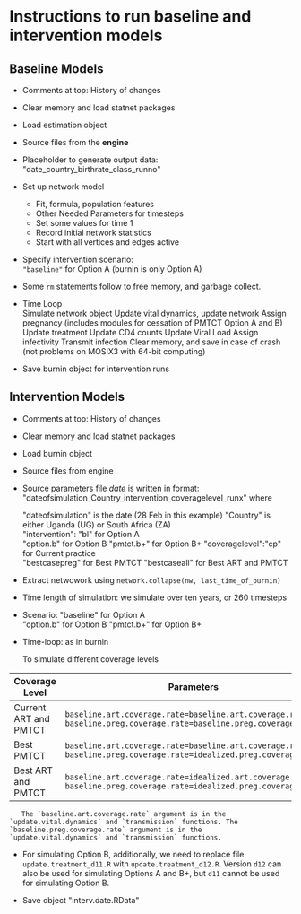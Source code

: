 # Instructions to run baseline and intervention models

## Baseline Models  

   * Comments at top: History of changes  
   * Clear memory and load statnet packages  
   * Load estimation object  
   * Source files from the **engine**

   * Placeholder to generate output data: "date_country_birthrate_class_runno"  

   * Set up network model  
     * Fit, formula, population features  
     * Other Needed Parameters for timesteps
     * Set some values for time 1
     * Record initial network statistics  
     * Start with all vertices and edges active

   * Specify intervention scenario:  
      `"baseline"` for Option A (burnin is only Option A)   

   * Some `rm` statements follow to free memory, and garbage collect.
   
   * Time Loop  
     Simulate network object
     Update vital dynamics, update network
     Assign pregnancy (includes modules for cessation of PMTCT Option A and B)
     Update treatment
     Update CD4 counts
     Update Viral Load
     Assign infectivity
     Transmit infection
     Clear memory, and save in case of crash (not problems on MOSIX3 with 64-bit computing)
     
   * Save burnin object for intervention runs

## Intervention Models
   * Comments at top: History of changes
   * Clear memory and load statnet packages
   * Load burnin object
   * Source files from engine
  
   * Source parameters file
     *date* is written in format: "dateofsimulation_Country_intervention_coveragelevel_runx"
     where    
 
        "dateofsimulation" is the date (28 Feb in this example)
        "Country" is either Uganda (UG) or South Africa (ZA)  
        "intervention": "bl" for Option A  
                        "option.b" for Option B
                        "pmtct.b+" for Option B+
        "coveragelevel":"cp" for Current practice   
                        "bestcasepreg" for Best PMTCT
                        "bestcaseall" for Best ART and PMTCT
        
        

   * Extract netwowork using `network.collapse(nw, last_time_of_burnin)`
   
   * Time length of simulation: we simulate over ten years, or 260 timesteps

   * Scenario: "baseline" for Option A  
               "option.b" for Option B
               "pmtct.b+" for Option B+

   * Time-loop: as in burnin
   
     To simulate different coverage levels

| Coverage Level | Parameters |
| ------ | ----------- |
| Current ART and PMTCT   | `baseline.art.coverage.rate=baseline.art.coverage.rate` `baseline.preg.coverage.rate=baseline.preg.coverage.rate` |
| Best PMTCT |`baseline.art.coverage.rate=baseline.art.coverage.rate`  `baseline.preg.coverage.rate=idealized.preg.coverage.rate`|
| Best ART and PMTCT |`baseline.art.coverage.rate=idealized.art.coverage.rate`  `baseline.preg.coverage.rate=idealized.preg.coverage.rate`|
    
       The `baseline.art.coverage.rate` argument is in the `update.vital.dynamics` and `transmission` functions. The  `baseline.preg.coverage.rate` argument is in the `update.vital.dynamics` and `transmission` functions.  
       

   * For simulating Option B, additionally, we need to replace file `update.treatment_d11.R` with `update.treatment_d12.R`. Version `d12` can also be used for simulating Options A and B+, but `d11` cannot be used for simulating Option B.

   * Save object "interv.date.RData" 
